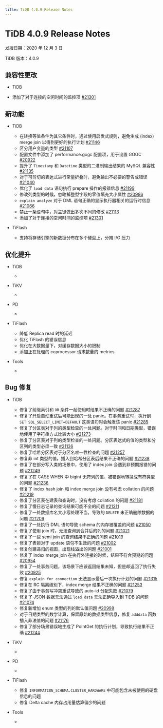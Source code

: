 ```yaml
---
title: TiDB 4.0.9 Release Notes
---
```


# TiDB 4.0.9 Release Notes

发版日期：2020 年 12 月 3 日

TiDB 版本：4.0.9

## 兼容性更改

+ TiDB

- 添加了对于连接的空闲时间的监控项 [#21301](https://github.com/pingcap/tidb/pull/21301)

## 新功能

+ TiDB

    - 在转换等值条件为其它条件时，通过使用启发式规则，避免生成 (index) merge join 以得到更好的执行计划 [#21146](https://github.com/pingcap/tidb/pull/21146)
    - 区分用户变量的类型 [#21107](https://github.com/pingcap/tidb/pull/21107)
    - 配置文件中添加了 performance.gogc 配置项，用于设置 GOGC [#20922](https://github.com/pingcap/tidb/pull/20922)
    - 提升了 `Timestamp` 和 `Datetime` 类型的二进制输出结果的 MySQL 兼容性 [#21135](https://github.com/pingcap/tidb/pull/21135)
    - 对于可剪切的表达式进行常量折叠时，避免输出不必要的警告或错误 [#21040](https://github.com/pingcap/tidb/pull/21040)
    - 优化了 `load data` 语句执行 prepare 操作的报错信息 [#21199](https://github.com/pingcap/tidb/pull/21199)
    - 修改列类型的时候，忽略掉整型字段的零值填充大小属性 [#20986](https://github.com/pingcap/tidb/pull/20986)
    - `explain analyze` 对于 DML 语句正确的显示执行器相关的运行时信息 [#21066](https://github.com/pingcap/tidb/pull/21066)
    - 禁止一条语句中，对主键做出多次不同的修改 [#21113](https://github.com/pingcap/tidb/pull/21113)
    - 添加了对于连接的空闲时间的监控项 [#21301](https://github.com/pingcap/tidb/pull/21301)

+ TiFlash

    - 支持将存储引擎的新数据分布在多个硬盘上，分摊 I/O 压力

## 优化提升

+ TiDB

    -

+ TiKV

    -

+ PD

    -

+ TiFlash

    - 降低 Replica read 时的延迟
    - 优化 TiFlash 的错误信息
    - 优化在大数据量下，对缓存数据大小的限制
    - 添加正在处理的 coprocessor 请求数量的 metrics

+ Tools

    -

## Bug 修复

+ TiDB

    - 修复了前缀索引和 `OR` 条件一起使用时结果不正确的问题 [#21287](https://github.com/pingcap/tidb/pull/21287)
    - 修复了开启自动重试后可能出现的一处 panic。在事务重试时，执行到 `SET SQL_SELECT_LIMIT=DEFAULT` 这类语句时会触发该 panic [#21285](https://github.com/pingcap/tidb/pull/21285)
    - 修复了分区表对于列的类型检查的一处问题。对于时间和日期类型，错误地使用了字符串方式比较大小 [#21273](https://github.com/pingcap/tidb/pull/21273)
    - 修复了分区表对于列的类型检查的一处问题。分区表达式的值的类型和分区列的类型必须一致 [#21136](https://github.com/pingcap/tidb/pull/21136)
    - 修复了哈希分区表对于分区名唯一性检查的问题 [#21257](https://github.com/pingcap/tidb/pull/21257)
    - 修复非 int 类型的值，插入到哈希分区表后结果不正确的问题 [#21238](https://github.com/pingcap/tidb/pull/21238)
    - 修复了在部分写入类的场景中，使用了 index join 会遇到非预期报错的问题 [#21249](https://github.com/pingcap/tidb/pull/21249)
    - 修复了在 CASE WHEN 中 bigint 无符列的值，被错误地转换成有符类型的问题 [#21236](https://github.com/pingcap/tidb/pull/21236)
    - 修复了 index hash join 和 index merge join 没有考虑 collation 的问题 [#21219](https://github.com/pingcap/tidb/pull/21219)
    - 修复了分区表在建表和查询时，没有考虑 collation 的问题 [#21181](https://github.com/pingcap/tidb/pull/21181)
    - 修复了慢日志记录的查询结果可能不全的问题 [#21211](https://github.com/pingcap/tidb/pull/21211)
    - 修复了一处数据库名大小写处理不当，导致的 `DELETE` 未正确删除数据的问题 [#21206](https://github.com/pingcap/tidb/pull/21206)
    - 修复了一处执行 DML 语句导致 schema 的内存被覆盖的问题 [#21050](https://github.com/pingcap/tidb/pull/21050)
    - 修复了使用 join 时，无法查询到合并后的列的问题 [#21021](https://github.com/pingcap/tidb/pull/21021)
    - 修复了一些 semi join 的查询结果不正确的问题 [#21019](https://github.com/pingcap/tidb/pull/21019)
    - 修复了表锁对于 update 语句不生效的问题 [#21002](https://github.com/pingcap/tidb/pull/21002)
    - 修复创建递归的视图，出现栈溢出的问题 [#21001](https://github.com/pingcap/tidb/pull/21001)
    - 修复了 index merge join 在执行外连接的时候，结果不符合预期的问题 [#20954](https://github.com/pingcap/tidb/pull/20954)
    - 修复了一处事务问题，该场景下应该返回结果未知，但是却返回了执行失败 [#20925](https://github.com/pingcap/tidb/pull/20925)
    - 修复 `explain for connection` 无法显示最后一次执行计划的问题 [#21315](https://github.com/pingcap/tidb/pull/21315)
    - 修复在 RC 隔离级别下，index merge 结果不正确的问题 [#21253](https://github.com/pingcap/tidb/pull/21253)
    - 修复了由于事务写冲突重试导致的 auto-id 分配失败 [#21079](https://github.com/pingcap/tidb/pull/21079)
    - 修复了 JSON 数据无法通过 `load data` 无法正确导入到 TiDB 的问题 [#21074](https://github.com/pingcap/tidb/pull/21074)
    - 修复新增加 enum 类型的列的默认值问题 [#20998](https://github.com/pingcap/tidb/pull/20998)
    - 对于日期类型的数学计算，保留原始的数据类型信息，修复 `adddata` 函数插入非法值的问题 [#21176](https://github.com/pingcap/tidb/pull/21176)
    - 修复了部分场景错误地生成了 PointGet 的执行计划，导致执行结果不正确 [#21244](https://github.com/pingcap/tidb/pull/21244)

+ TiKV

    -

+ PD

    -

+ TiFlash

    - 修复 `INFORMATION_SCHEMA.CLUSTER_HARDWARE` 中可能包含未被使用的硬盘信息的问题
    - 修复 Delta cache 内存占用量估算偏少的问题

+ Tools

    -
